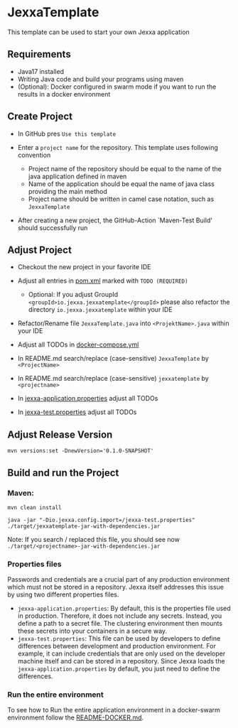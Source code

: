 # JexxaTemplate
This template can be used to start your own Jexxa application 

## Requirements
* Java17 installed
* Writing Java code and build your programs using maven
* (Optional): Docker configured in swarm mode if you want to run the results in a docker environment  

## Create Project
- In GitHub pres `Use this template` 

- Enter a `project name` for the repository. This template uses following convention
  - Project name of the repository should be equal to the name of the java application defined in maven 
  - Name of the application should be equal the name of java class providing the main method 
  - Project name should be written in camel case notation, such as `JexxaTemplate`

- After creating a new project, the GitHub-Action `Maven-Test Build' should successfully run 

## Adjust Project 
- Checkout the new project in your favorite IDE 

- Adjust all entries in [pom.xml](pom.xml) marked with `TODO (REQUIRED)`
  - Optional: If you adjust GroupId `<groupId>io.jexxa.jexxatemplate</groupId>` please also refactor the directory `io.jexxa.jexxatemplate` within your IDE

- Refactor/Rename file `JexxaTemplate.java` into `<ProjektName>.java` within your IDE
- Adjust all TODOs in [docker-compose.yml](deploy/docker-compose.yml)
- In README.md search/replace (case-sensitive) `JexxaTemplate` by `<ProjectName>`
- In README.md search/replace (case-sensitive) `jexxatemplate` by `<projectname>`
- In [jexxa-application.properties](src/main/resources/jexxa-application.properties) adjust all TODOs
- In [jexxa-test.properties](src/main/resources/jexxa-test.properties) adjust all TODOs


## Adjust Release Version

```shell
mvn versions:set -DnewVersion='0.1.0-SNAPSHOT'
```

## Build and run the Project

### Maven:
```shell
mvn clean install

java -jar "-Dio.jexxa.config.import=/jexxa-test.properties" ./target/jexxatemplate-jar-with-dependencies.jar
```
Note: If you search / replaced this file, you should see now `./target/<projectname>-jar-with-dependencies.jar`

### Properties files

Passwords and credentials are a crucial part of any production environment which must not be stored in a repository.
Jexxa itself addresses this issue by using two different properties files.
- `jexxa-application.properties`: By default, this is the properties file used in production. Therefore, it does not
  include any secrets. Instead, you define a path to a secret file. The clustering environment then mounts these secrets
  into your containers in a secure way.
- `jexxa-test.properties`: This file can be used by developers to define differences between development and production environment.
  For example, it can include credentials that are only used on the developer machine itself and can be stored in a repository. Since
  Jexxa loads the `jexxa-application.properties` by default, you just need to define the differences.

### Run the entire environment 
To see how to Run the entire application environment in a docker-swarm environment follow the [README-DOCKER.md](README-DOCKER.md).
